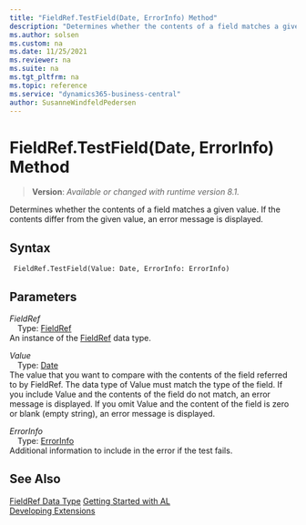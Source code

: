 ```yaml
---
title: "FieldRef.TestField(Date, ErrorInfo) Method"
description: "Determines whether the contents of a field matches a given value."
ms.author: solsen
ms.custom: na
ms.date: 11/25/2021
ms.reviewer: na
ms.suite: na
ms.tgt_pltfrm: na
ms.topic: reference
ms.service: "dynamics365-business-central"
author: SusanneWindfeldPedersen
---
```

[//]: # (START>DO_NOT_EDIT)
[//]: # (IMPORTANT:Do not edit any of the content between here and the END>DO_NOT_EDIT.)
[//]: # (Any modifications should be made in the .xml files in the ModernDev repo.)
# FieldRef.TestField(Date, ErrorInfo) Method
> **Version**: _Available or changed with runtime version 8.1._

Determines whether the contents of a field matches a given value. If the contents differ from the given value, an error message is displayed.


## Syntax
```AL
 FieldRef.TestField(Value: Date, ErrorInfo: ErrorInfo)
```
## Parameters
*FieldRef*  
&emsp;Type: [FieldRef](fieldref-data-type.md)  
An instance of the [FieldRef](fieldref-data-type.md) data type.  

*Value*  
&emsp;Type: [Date](../date/date-data-type.md)  
The value that you want to compare with the contents of the field referred to by FieldRef. The data type of Value must match the type of the field. If you include Value and the contents of the field do not match, an error message is displayed. If you omit Value and the content of the field is zero or blank (empty string), an error message is displayed.  

*ErrorInfo*  
&emsp;Type: [ErrorInfo](../errorinfo/errorinfo-data-type.md)  
Additional information to include in the error if the test fails.  



[//]: # (IMPORTANT: END>DO_NOT_EDIT)
## See Also
[FieldRef Data Type](fieldref-data-type.md)
[Getting Started with AL](../../devenv-get-started.md)  
[Developing Extensions](../../devenv-dev-overview.md)